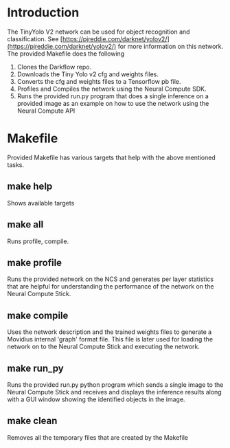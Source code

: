# Introduction
The TinyYolo V2 network can be used for object recognition and classification.  See [https://pjreddie.com/darknet/yolov2/](https://pjreddie.com/darknet/yolov2/) for more information on this network. 
The provided Makefile does the following
1. Clones the Darkflow repo.
2. Downloads the Tiny Yolo v2 cfg and weights files.
3. Converts the cfg and weights files to a Tensorflow pb file.
3. Profiles and Compiles the network using the Neural Compute SDK.
4. Runs the provided run.py program that does a single inference on a provided image as an example on how to use the network using the Neural Compute API

# Makefile
Provided Makefile has various targets that help with the above mentioned tasks.

## make help
Shows available targets

## make all
Runs profile, compile.

## make profile
Runs the provided network on the NCS and generates per layer statistics that are helpful for understanding the performance of the network on the Neural Compute Stick.

## make compile
Uses the network description and the trained weights files to generate a Movidius internal 'graph' format file.  This file is later used for loading the network on to the Neural Compute Stick and executing the network.

## make run_py
Runs the provided run.py python program which sends a single image to the Neural Compute Stick and receives and displays the inference results along with a GUI window showing the identified objects in the image.

## make clean
Removes all the temporary files that are created by the Makefile
